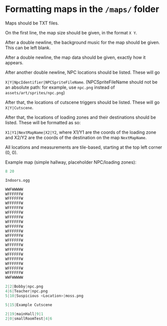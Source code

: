 # Formatting maps in the `/maps/` folder

Maps should be TXT files.

On the first line, the map size should be given, in the format `X Y`.

After a double newline, the background music for the map should be given. This can be left blank.

After a double newline, the map data should be given, exactly how it appears.

After another double newline, NPC locations should be listed. These will go 

`X|Y|NpcIdentifier|NPCSpriteFileName`.
(NPCSpriteFileName should not be an absolute path: for example, use `npc.png` instead of `assets/art/sprites/npc.png`)

After that, the locations of cutscene triggers should be listed. These will go
`X|Y|Cutscene`.

After that, the locations of loading zones and their destinations should be listed. These will be formatted as so:

`X1|Y1|NextMapName|X2|Y2`, where X1/Y1 are the coords of the loading zone and X2/Y2 are the coords of the destination on the map `NextMapName`.

All locations and measurements are tile-based, starting at the top left corner (0, 0).

Example map (simple hallway, placeholder NPC/loading zones):

```py
8 20

Indoors.ogg

WWFWWWWW
WFFFFFFW
WFFFFFFW
WFFFFFFW
WFFFFFFW
WFFFFFFW
WFFFFFFW
WFFFFFFW
WFFFFFFW
WFFFFFFW
WFFFFFFW
WFFFFFFW
WFFFFFFW
WFFFFFFW
WFFFFFFW
WFFFFFFW
WFFFFFFW
WFFFFFFW
WFFFFFFW
WWFWWWWW

2|2|Bobby|npc.png
4|6|Teacher|npc.png
5|10|Suspicious <Location>|moss.png

5|15|Example Cutscene

2|19|mainHall|9|1
2|0|smallRoomTest|4|6
```